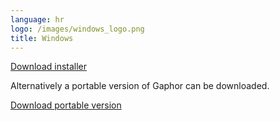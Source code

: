 ```yaml
---
language: hr
logo: /images/windows_logo.png
title: Windows
---
```


<a class="btn btn-primary btn-lg" href="https://github.com/gaphor/gaphor/releases/download/{{ site.gaphor_version }}/gaphor-{{ site.gaphor_version }}-installer.exe"><i class="fa fa-download"></i> Download installer</a>

Alternatively a portable version of Gaphor can be downloaded.

<a class="btn btn-primary btn-lg" href="https://github.com/gaphor/gaphor/releases/download/{{ site.gaphor_version }}/gaphor-{{ site.gaphor_version }}-portable.exe"><i class="fa fa-download"></i> Download portable version</a>
